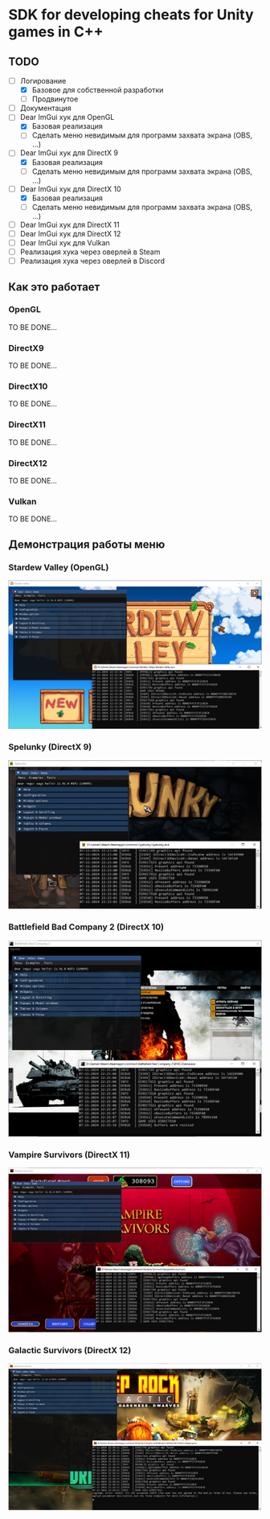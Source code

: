 # SDK for developing cheats for Unity games in C++

## TODO

- [ ] Логирование
  - [X] Базовое для собственной разработки
  - [ ] Продвинутое
- [ ] Документация
- [ ] Dear ImGui хук для OpenGL
  - [X] Базовая реализация
  - [ ] Сделать меню невидимым для программ захвата экрана (OBS, ...)
- [ ] Dear ImGui хук для DirectX 9
  - [X] Базовая реализация
  - [ ] Сделать меню невидимым для программ захвата экрана (OBS, ...)
- [ ] Dear ImGui хук для DirectX 10
  - [X] Базовая реализация
  - [ ] Сделать меню невидимым для программ захвата экрана (OBS, ...)
- [ ] Dear ImGui хук для DirectX 11
- [ ] Dear ImGui хук для DirectX 12
- [ ] Dear ImGui хук для Vulkan
- [ ] Реализация хука через оверлей в Steam
- [ ] Реализация хука через оверлей в Discord

## Как это работает
### OpenGL
TO BE DONE...
### DirectX9
TO BE DONE...
### DirectX10
TO BE DONE...
### DirectX11
TO BE DONE...
### DirectX12
TO BE DONE...
### Vulkan
TO BE DONE...

## Демонстрация работы меню
### Stardew Valley (OpenGL)
![Alt text](images/StardewValley(OpenGL).png)
### Spelunky (DirectX 9)
![Alt text](images/Spelunky(D3D9).png)
### Battlefield Bad Company 2 (DirectX 10)
![Alt text](images/BFBC2(D3D10).png)
### Vampire Survivors (DirectX 11)
![Alt text](images/VampireSurvivors(D3D11).png)
### Galactic Survivors (DirectX 12)
![Alt text](images/DeepRockGalactic(D3D12).png)